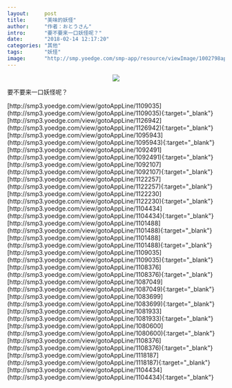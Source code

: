 ```yaml
---
layout:     post
title:      "美味的妖怪"
author:     "作者：おとうさん"
intro:      "要不要来一口妖怪呢？"
date:       "2018-02-14 12:17:20"
categories: "其他"
tags:       "妖怪"
image:      "http://smp.yoedge.com/smp-app/resource/viewImage/1002798appline.png"
---
```

<div style="text-align: center">
<p><img src="http://smp.yoedge.com/smp-app/resource/viewImage/1002798appline.png"/></p>
</div>
<p class="post-meta">
<span>要不要来一口妖怪呢？</span>
</p>
[http://smp3.yoedge.com/view/gotoAppLine/1109035](http://smp3.yoedge.com/view/gotoAppLine/1109035){:target="_blank"}
[http://smp3.yoedge.com/view/gotoAppLine/1126942](http://smp3.yoedge.com/view/gotoAppLine/1126942){:target="_blank"}
[http://smp3.yoedge.com/view/gotoAppLine/1095943](http://smp3.yoedge.com/view/gotoAppLine/1095943){:target="_blank"}
[http://smp3.yoedge.com/view/gotoAppLine/1092491](http://smp3.yoedge.com/view/gotoAppLine/1092491){:target="_blank"}
[http://smp3.yoedge.com/view/gotoAppLine/1092107](http://smp3.yoedge.com/view/gotoAppLine/1092107){:target="_blank"}
[http://smp3.yoedge.com/view/gotoAppLine/1122257](http://smp3.yoedge.com/view/gotoAppLine/1122257){:target="_blank"}
[http://smp3.yoedge.com/view/gotoAppLine/1122230](http://smp3.yoedge.com/view/gotoAppLine/1122230){:target="_blank"}
[http://smp3.yoedge.com/view/gotoAppLine/1104434](http://smp3.yoedge.com/view/gotoAppLine/1104434){:target="_blank"}
[http://smp3.yoedge.com/view/gotoAppLine/1101488](http://smp3.yoedge.com/view/gotoAppLine/1101488){:target="_blank"}
[http://smp3.yoedge.com/view/gotoAppLine/1101488](http://smp3.yoedge.com/view/gotoAppLine/1101488){:target="_blank"}
[http://smp3.yoedge.com/view/gotoAppLine/1109035](http://smp3.yoedge.com/view/gotoAppLine/1109035){:target="_blank"}
[http://smp3.yoedge.com/view/gotoAppLine/1108376](http://smp3.yoedge.com/view/gotoAppLine/1108376){:target="_blank"}
[http://smp3.yoedge.com/view/gotoAppLine/1087049](http://smp3.yoedge.com/view/gotoAppLine/1087049){:target="_blank"}
[http://smp3.yoedge.com/view/gotoAppLine/1083699](http://smp3.yoedge.com/view/gotoAppLine/1083699){:target="_blank"}
[http://smp3.yoedge.com/view/gotoAppLine/1081933](http://smp3.yoedge.com/view/gotoAppLine/1081933){:target="_blank"}
[http://smp3.yoedge.com/view/gotoAppLine/1080600](http://smp3.yoedge.com/view/gotoAppLine/1080600){:target="_blank"}
[http://smp3.yoedge.com/view/gotoAppLine/1108376](http://smp3.yoedge.com/view/gotoAppLine/1108376){:target="_blank"}
[http://smp3.yoedge.com/view/gotoAppLine/1118187](http://smp3.yoedge.com/view/gotoAppLine/1118187){:target="_blank"}
[http://smp3.yoedge.com/view/gotoAppLine/1104434](http://smp3.yoedge.com/view/gotoAppLine/1104434){:target="_blank"}


